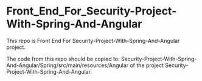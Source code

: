 # Front_End_For_Security-Project-With-Spring-And-Angular
This repo is Front End For Security-Project-With-Spring-And-Angular project.

The code from this repo should be copied to: Security-Project-With-Spring-And-Angular/Spring/src/main/resources/Angular of the project Security-Project-With-Spring-And-Angular.
